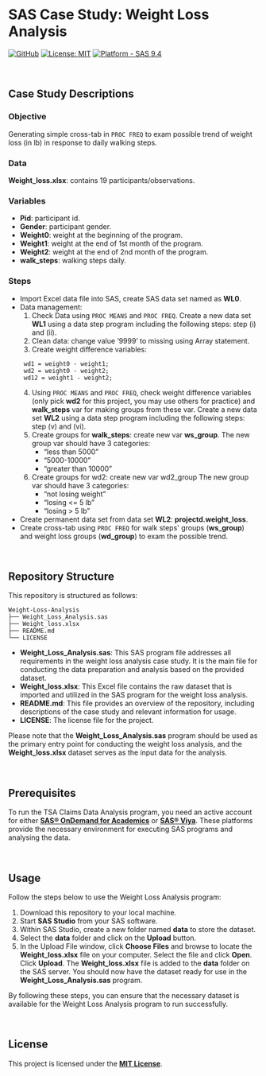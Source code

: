 # SAS Case Study: Weight Loss Analysis
[![GitHub](https://badgen.net/badge/icon/GitHub?icon=github&color=black&label)](https://github.com/MaxineXiong)
[![License: MIT](https://img.shields.io/badge/License-MIT-yellow.svg)](https://opensource.org/licenses/MIT)
[![Platform - SAS 9.4](https://img.shields.io/badge/Platform-SAS_9.4-0766d1)](https://documentation.sas.com/doc/en/pgmsascdc/9.4_3.5/whatsnew/p07ec8vqwrr6i9n1ptnai8ui5ebo.htm)

<br>

## Case Study Descriptions

### **Objective**

Generating simple cross-tab in `PROC FREQ` to exam possible trend of weight loss (in lb) in response to daily walking steps.

### **Data**

**Weight_loss.xlsx**: contains 19 participants/observations.

### Variables

- **Pid**: participant id.
- **Gender**: participant gender.
- **Weight0**: weight at the beginning of the program.
- **Weight1**: weight at the end of 1st month of the program.	
- **Weight2**: weight at the end of 2nd month of the program.
- **walk_steps**: walking steps daily.

### **Steps**

- Import Excel data file into SAS, create SAS data set named as **WL0**.
- Data management:
   1. Check Data using `PROC MEANS` and `PROC FREQ`. Create a new data set **WL1** using a data step program including the following steps: step (i) and (ii).
   2. Clean data: change value ‘9999’ to missing using Array statement.
   3. Create weight difference variables:
     ```
      wd1 = weight0 - weight1;
      wd2 = weight0 - weight2;
      wd12 = weight1 - weight2;
     ```
   4. Using `PROC MEANS` and `PROC FREQ`, check weight difference variables (only pick **wd2** for this project, you may use others for practice) and **walk_steps** var for making groups from these var. Create a new data set **WL2** using a data step program including the following steps: step (v) and (vi).
   5. Create groups for **walk_steps**: create new var **ws_group**.
      The new group var should have 3 categories:
        - “less than 5000”
        - “5000-10000”
        - “greater than 10000”
   6. Create groups for wd2: create new var wd2_group
      The new group var should have 3 categories:
         - “not losing weight”
         - “losing <= 5 lb”
         - “losing > 5 lb”
- Create permanent data set from data set **WL2**: **projectd.weight_loss**.
- Create cross-tab using `PROC FREQ` for walk steps' groups (**ws_group**) and weight loss groups (**wd_group**) to exam the possible trend.

<br>

## **Repository Structure**

This repository is structured as follows:

```
Weight-Loss-Analysis
├── Weight_Loss_Analysis.sas
├── Weight_loss.xlsx
├── README.md
└── LICENSE
```

- **Weight_Loss_Analysis.sas**: This SAS program file addresses all requirements in the weight loss analysis case study. It is the main file for conducting the data preparation and analysis based on the provided dataset.
- **Weight_loss.xlsx**: This Excel file contains the raw dataset that is imported and utilized in the SAS program for the weight loss analysis.
- **README.md**: This file provides an overview of the repository, including descriptions of the case study and relevant information for usage.
- **LICENSE**: The license file for the project.

Please note that the **Weight_Loss_Analysis.sas** program should be used as the primary entry point for conducting the weight loss analysis, and the **Weight_loss.xlsx** dataset serves as the input data for the analysis.

<br>

## Prerequisites

To run the TSA Claims Data Analysis program, you need an active account for either [**SAS® OnDemand for Academics**](https://welcome.oda.sas.com/) or **[SAS® Viya](https://www.sas.com/en_au/software/viya.html)**. These platforms provide the necessary environment for executing SAS programs and analysing the data.

<br>

## **Usage**

Follow the steps below to use the Weight Loss Analysis program:

1. Download this repository to your local machine.
2. Start **SAS Studio** from your SAS software.
3. Within SAS Studio, create a new folder named **data** to store the dataset.
4. Select the **data** folder and click on the **Upload** button.
5. In the Upload File window, click **Choose Files** and browse to locate the **Weight_loss.xlsx** file on your computer. Select the file and click **Open**. Click **Upload**. The **Weight_loss.xlsx** file is added to the **data** folder on the SAS server. You should now have the dataset ready for use in the **Weight_Loss_Analysis.sas** program.

By following these steps, you can ensure that the necessary dataset is available for the Weight Loss Analysis program to run successfully.

<br>

## **License**

This project is licensed under the **[MIT License](https://choosealicense.com/licenses/mit/)**.
